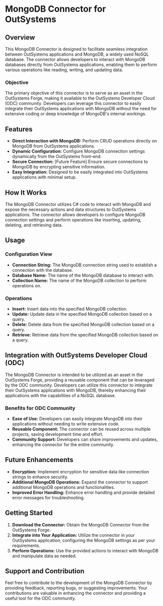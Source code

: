 # MongoDB Connector for OutSystems

## Overview

This MongoDB Connector is designed to facilitate seamless integration between OutSystems applications and MongoDB, a widely used NoSQL database. The connector allows developers to interact with MongoDB databases directly from OutSystems applications, enabling them to perform various operations like reading, writing, and updating data.

### Objective

The primary objective of this connector is to serve as an asset in the OutSystems Forge, making it available to the OutSystems Developer Cloud (ODC) community. Developers can leverage this connector to easily integrate their OutSystems applications with MongoDB without the need for extensive coding or deep knowledge of MongoDB's internal workings.

## Features

- **Direct Interaction with MongoDB:** Perform CRUD operations directly on MongoDB from OutSystems applications.
- **Dynamic Configuration:** Configure MongoDB connection settings dynamically from the OutSystems front-end.
- **Secure Connection:** [Future Feature] Ensure secure connections to MongoDB by encrypting sensitive information.
- **Easy Integration:** Designed to be easily integrated into OutSystems applications with minimal setup.
  
## How It Works

The MongoDB Connector utilizes C# code to interact with MongoDB and expose the necessary actions and data structures to OutSystems applications. The connector allows developers to configure MongoDB connection settings and perform operations like inserting, updating, deleting, and retrieving data.

## Usage

### Configuration View

- **Connection String:** The MongoDB connection string used to establish a connection with the database.
- **Database Name:** The name of the MongoDB database to interact with.
- **Collection Name:** The name of the MongoDB collection to perform operations on.

### Operations

- **Insert:** Insert data into the specified MongoDB collection.
- **Update:** Update data in the specified MongoDB collection based on a query.
- **Delete:** Delete data from the specified MongoDB collection based on a query.
- **Retrieve:** Retrieve data from the specified MongoDB collection based on a query.

## Integration with OutSystems Developer Cloud (ODC)

The MongoDB Connector is intended to be utilized as an asset in the OutSystems Forge, providing a reusable component that can be leveraged by the ODC community. Developers can utilize this connector to integrate their OutSystems applications with MongoDB, thereby enhancing their applications with the capabilities of a NoSQL database.

### Benefits for ODC Community

- **Ease of Use:** Developers can easily integrate MongoDB into their applications without needing to write extensive code.
- **Reusable Component:** The connector can be reused across multiple projects, saving development time and effort.
- **Community Support:** Developers can share improvements and updates, enhancing the connector for the entire community.

## Future Enhancements

- **Encryption:** Implement encryption for sensitive data like connection strings to enhance security.
- **Additional MongoDB Operations:** Expand the connector to support additional MongoDB operations and functionalities.
- **Improved Error Handling:** Enhance error handling and provide detailed error messages for troubleshooting.

## Getting Started

1. **Download the Connector:** Obtain the MongoDB Connector from the OutSystems Forge.
2. **Integrate into Your Application:** Utilize the connector in your OutSystems application, configuring the MongoDB settings as per your requirements.
3. **Perform Operations:** Use the provided actions to interact with MongoDB and manipulate data as needed.

## Support and Contribution

Feel free to contribute to the development of the MongoDB Connector by providing feedback, reporting bugs, or suggesting improvements. Your contributions are valuable in enhancing the connector and providing a useful tool for the ODC community.
